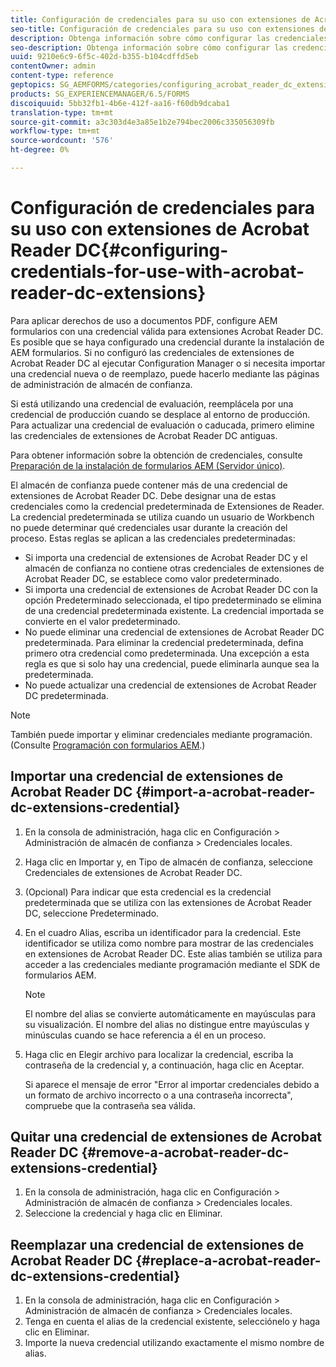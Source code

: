 ```yaml
---
title: Configuración de credenciales para su uso con extensiones de Acrobat Reader DC
seo-title: Configuración de credenciales para su uso con extensiones de Acrobat Reader DC
description: Obtenga información sobre cómo configurar las credenciales para usarlas con extensiones de Acrobat Reader DC.
seo-description: Obtenga información sobre cómo configurar las credenciales para usarlas con extensiones de Acrobat Reader DC.
uuid: 9210e6c9-6f5c-402d-b355-b104cdffd5eb
contentOwner: admin
content-type: reference
geptopics: SG_AEMFORMS/categories/configuring_acrobat_reader_dc_extensions
products: SG_EXPERIENCEMANAGER/6.5/FORMS
discoiquuid: 5bb32fb1-4b6e-412f-aa16-f60db9dcaba1
translation-type: tm+mt
source-git-commit: a3c303d4e3a85e1b2e794bec2006c335056309fb
workflow-type: tm+mt
source-wordcount: '576'
ht-degree: 0%

---
```



# Configuración de credenciales para su uso con extensiones de Acrobat Reader DC{#configuring-credentials-for-use-with-acrobat-reader-dc-extensions}

Para aplicar derechos de uso a documentos PDF, configure AEM formularios con una credencial válida para extensiones Acrobat Reader DC. Es posible que se haya configurado una credencial durante la instalación de AEM formularios. Si no configuró las credenciales de extensiones de Acrobat Reader DC al ejecutar Configuration Manager o si necesita importar una credencial nueva o de reemplazo, puede hacerlo mediante las páginas de administración de almacén de confianza.

Si está utilizando una credencial de evaluación, reemplácela por una credencial de producción cuando se desplace al entorno de producción. Para actualizar una credencial de evaluación o caducada, primero elimine las credenciales de extensiones de Acrobat Reader DC antiguas.

Para obtener información sobre la obtención de credenciales, consulte [Preparación de la instalación de formularios AEM (Servidor único)](https://www.adobe.com/go/learn_aemforms_prepareInstallsingle_63).

El almacén de confianza puede contener más de una credencial de extensiones de Acrobat Reader DC. Debe designar una de estas credenciales como la credencial predeterminada de Extensiones de Reader. La credencial predeterminada se utiliza cuando un usuario de Workbench no puede determinar qué credenciales usar durante la creación del proceso. Estas reglas se aplican a las credenciales predeterminadas:

* Si importa una credencial de extensiones de Acrobat Reader DC y el almacén de confianza no contiene otras credenciales de extensiones de Acrobat Reader DC, se establece como valor predeterminado.
* Si importa una credencial de extensiones de Acrobat Reader DC con la opción Predeterminado seleccionada, el tipo predeterminado se elimina de una credencial predeterminada existente. La credencial importada se convierte en el valor predeterminado.
* No puede eliminar una credencial de extensiones de Acrobat Reader DC predeterminada. Para eliminar la credencial predeterminada, defina primero otra credencial como predeterminada. Una excepción a esta regla es que si solo hay una credencial, puede eliminarla aunque sea la predeterminada.
* No puede actualizar una credencial de extensiones de Acrobat Reader DC predeterminada.

>[!NOTE]
>
>También puede importar y eliminar credenciales mediante programación. (Consulte [Programación con formularios AEM](https://www.adobe.com/go/learn_aemforms_programming_63).)

## Importar una credencial de extensiones de Acrobat Reader DC {#import-a-acrobat-reader-dc-extensions-credential}

1. En la consola de administración, haga clic en Configuración > Administración de almacén de confianza > Credenciales locales.
1. Haga clic en Importar y, en Tipo de almacén de confianza, seleccione Credenciales de extensiones de Acrobat Reader DC.
1. (Opcional) Para indicar que esta credencial es la credencial predeterminada que se utiliza con las extensiones de Acrobat Reader DC, seleccione Predeterminado.
1. En el cuadro Alias, escriba un identificador para la credencial. Este identificador se utiliza como nombre para mostrar de las credenciales en extensiones de Acrobat Reader DC. Este alias también se utiliza para acceder a las credenciales mediante programación mediante el SDK de formularios AEM.

   >[!NOTE]
   >
   >El nombre del alias se convierte automáticamente en mayúsculas para su visualización. El nombre del alias no distingue entre mayúsculas y minúsculas cuando se hace referencia a él en un proceso.

1. Haga clic en Elegir archivo para localizar la credencial, escriba la contraseña de la credencial y, a continuación, haga clic en Aceptar.

   Si aparece el mensaje de error &quot;Error al importar credenciales debido a un formato de archivo incorrecto o a una contraseña incorrecta&quot;, compruebe que la contraseña sea válida.

## Quitar una credencial de extensiones de Acrobat Reader DC {#remove-a-acrobat-reader-dc-extensions-credential}

1. En la consola de administración, haga clic en Configuración > Administración de almacén de confianza > Credenciales locales.
1. Seleccione la credencial y haga clic en Eliminar.

## Reemplazar una credencial de extensiones de Acrobat Reader DC {#replace-a-acrobat-reader-dc-extensions-credential}

1. En la consola de administración, haga clic en Configuración > Administración de almacén de confianza > Credenciales locales.
1. Tenga en cuenta el alias de la credencial existente, selecciónelo y haga clic en Eliminar.
1. Importe la nueva credencial utilizando exactamente el mismo nombre de alias.

